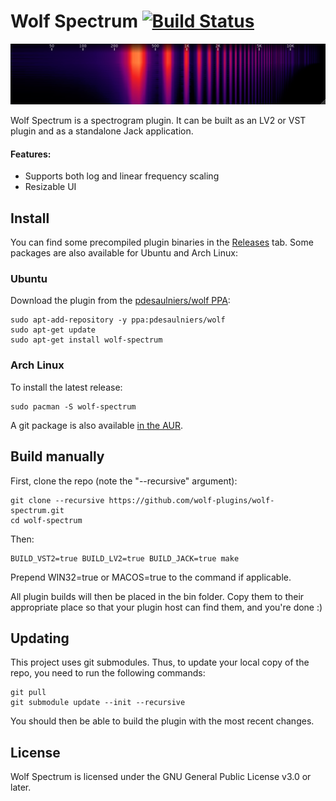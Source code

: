 # Wolf Spectrum [![Build Status](https://img.shields.io/github/actions/workflow/status/wolf-plugins/wolf-spectrum/dpf-makefile-action.yml?branch=master)](https://github.com/wolf-plugins/wolf-spectrum/actions/workflows/dpf-makefile-action.yml)

![Wolf Spectrum](https://raw.githubusercontent.com/wolf-plugins/wolf-spectrum/master/src/Screenshot.png)

Wolf Spectrum is a spectrogram plugin. It can be built as an LV2 or VST plugin and as a standalone Jack application.

#### Features:
* Supports both log and linear frequency scaling
* Resizable UI

## Install

You can find some precompiled plugin binaries in the [Releases](https://github.com/wolf-plugins/wolf-spectrum/releases) tab. Some packages are also available for Ubuntu and Arch Linux:

### Ubuntu
Download the plugin from the [pdesaulniers/wolf PPA](https://launchpad.net/~pdesaulniers/+archive/ubuntu/wolf):
```
sudo apt-add-repository -y ppa:pdesaulniers/wolf
sudo apt-get update
sudo apt-get install wolf-spectrum
```
### Arch Linux
To install the latest release:
```
sudo pacman -S wolf-spectrum
```
A git package is also available [in the AUR](https://aur.archlinux.org/packages/wolf-spectrum-git/). 

## Build manually

First, clone the repo (note the "--recursive" argument):

```
git clone --recursive https://github.com/wolf-plugins/wolf-spectrum.git
cd wolf-spectrum
```

Then:

```
BUILD_VST2=true BUILD_LV2=true BUILD_JACK=true make
```

Prepend WIN32=true or MACOS=true to the command if applicable.

All plugin builds will then be placed in the bin folder. Copy them to their appropriate place so that your plugin host can find them, and you're done :)

## Updating

This project uses git submodules. Thus, to update your local copy of the repo, you need to run the following commands:
```
git pull
git submodule update --init --recursive
```
You should then be able to build the plugin with the most recent changes.

## License

Wolf Spectrum is licensed under the GNU General Public License v3.0 or later.
